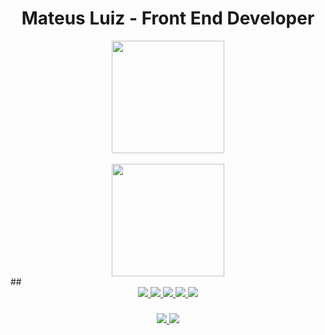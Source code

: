 
<h1 align="center">Mateus Luiz - Front End Developer</h1>

<div align="center">
  <img align="center" height="180em" src="https://github-readme-stats.vercel.app/api?username=mateus-luiz&show_icons=true&theme=apprentice&include_all_commits=true&count_private=true&custom_title=Github Stats&hide=issues,contribs"/>
</div>
<br> 
<div align="center">
  <img align="center" height="180em" src="https://github-readme-stats.vercel.app/api/top-langs/?username=mateus-luiz&layout=compact&langs_count=7&theme=apprentice"/>
</div>
##

<div align="center">
  <a href="https://docs.microsoft.com/pt-br/dotnet/csharp/" target="_blank">
    <img src="https://img.shields.io/badge/C%23-239120?style=for-the-badge&logo=c-sharp&logoColor=white" target="_blank">
  </a>
  
  <a href="https://developer.mozilla.org/pt-BR/docs/Web/HTML" target="_blank">
    <img src="https://img.shields.io/badge/HTML5-E34F26?style=for-the-badge&logo=html5&logoColor=white" target="_blank">
  </a>
  
  <a href="https://developer.mozilla.org/en-US/docs/Web/CSS" target="_blank">
    <img src="https://img.shields.io/badge/CSS3-1572B6?style=for-the-badge&logo=css3&logoColor=white" target="_blank">
  </a>
  
  <a href="https://sass-lang.com" target="_blank">
    <img src="https://img.shields.io/badge/Sass-CC6699?style=for-the-badge&logo=sass&logoColor=white" target="_blank">
  </a>
  
  <a href="https://developer.mozilla.org/pt-BR/docs/Web/JavaScript" target="_blank">
    <img src="https://img.shields.io/badge/JavaScript-323330?style=for-the-badge&logo=javascript&logoColor=F7DF1E" target="_blank">
  </a>
</div>

### 
<div align="center">
  <a href="https://www.linkedin.com/in/mateusl-dev" target="_blank">
    <img src="https://img.shields.io/badge/LinkedIn-0077B5?style=for-the-badge&logo=linkedin&logoColor=white" target="_blank">
  </a>
  
  <a href="https://www.instagram.com/mateusl_dev" target="_blank">
    <img src="https://img.shields.io/badge/Instagram-E4405F?style=for-the-badge&logo=instagram&logoColor=white">
  </a> 
</div>
